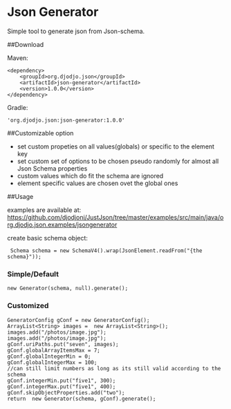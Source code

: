 # Json Generator

Simple tool to generate json from Json-schema.
    

##Download

Maven:

    <dependency>
        <groupId>org.djodjo.json</groupId>
        <artifactId>json-generator</artifactId>
        <version>1.0.0</version>
    </dependency>


Gradle:

    'org.djodjo.json:json-generator:1.0.0'

##Customizable option
* set custom propeties on all values(globals) or specific to the element key
* set custom set of options to be chosen pseudo randomly for almost all Json Schema properties
* custom values which do fit the schema are ignored
* element specific values are chosen ovet the global ones


##Usage

examples are available at: https://github.com/djodjoni/JustJson/tree/master/examples/src/main/java/org.djodjo.json.examples/jsongenerator

create basic schema object:

     Schema schema = new SchemaV4().wrap(JsonElement.readFrom("{the schema}"));

### Simple/Default

    new Generator(schema, null).generate();

### Customized

    GeneratorConfig gConf = new GeneratorConfig();
    ArrayList<String> images =  new ArrayList<String>();
    images.add("/photos/image.jpg");
    images.add("/photos/image.jpg");
    gConf.uriPaths.put("seven", images);
    gConf.globalArrayItemsMax = 7;
    gConf.globalIntegerMin = 0;
    gConf.globalIntegerMax = 100;
    //can still limit numbers as long as its still valid according to the schema
    gConf.integerMin.put("five1", 300);
    gConf.integerMax.put("five1", 400);
    gConf.skipObjectProperties.add("two");
    return  new Generator(schema, gConf).generate();
    

